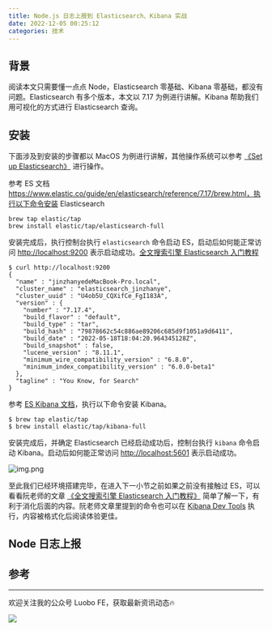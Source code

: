 ```yaml
---
title: Node.js 日志上报到 Elasticsearch、Kibana 实战
date: 2022-12-05 00:25:12
categories: 技术
---
```


## 背景

阅读本文只需要懂一点点 Node，Elasticsearch 零基础、Kibana 零基础，都没有问题。Elasticsearch 有多个版本，本文以 7.17 为例进行讲解。Kibana 帮助我们用可视化的方式进行 Elasticsearch 查询。


## 安装
下面涉及到安装的步骤都以 MacOS 为例进行讲解，其他操作系统可以参考 [《Set up Elasticsearch》](https://www.elastic.co/guide/en/elasticsearch/reference/7.17/targz.html) 进行操作。

参考 ES 文档 https://www.elastic.co/guide/en/elasticsearch/reference/7.17/brew.html，执行以下命令安装 Elasticsearch

```shell
brew tap elastic/tap
brew install elastic/tap/elasticsearch-full
```

安装完成后，执行控制台执行 `elasticsearch` 命令启动 ES，启动后如何能正常访问 [http://localhost:9200](http://localhost:9200) 表示启动成功。[全文搜索引擎 Elasticsearch 入门教程](https://www.ruanyifeng.com/blog/2017/08/elasticsearch.html)

```shell
$ curl http://localhost:9200
{
  "name" : "jinzhanyedeMacBook-Pro.local",
  "cluster_name" : "elasticsearch_jinzhanye",
  "cluster_uuid" : "U4ob5U_CQXifCe_FgI183A",
  "version" : {
    "number" : "7.17.4",
    "build_flavor" : "default",
    "build_type" : "tar",
    "build_hash" : "79878662c54c886ae89206c685d9f1051a9d6411",
    "build_date" : "2022-05-18T18:04:20.964345128Z",
    "build_snapshot" : false,
    "lucene_version" : "8.11.1",
    "minimum_wire_compatibility_version" : "6.8.0",
    "minimum_index_compatibility_version" : "6.0.0-beta1"
  },
  "tagline" : "You Know, for Search"
}
```

参考 [ES Kibana 文档](https://www.elastic.co/guide/en/kibana/7.17/brew.html#brew-layout)，执行以下命令安装 Kibana。

```shell
$ brew tap elastic/tap
$ brew install elastic/tap/kibana-full
```

安装完成后，并确定 Elasticsearch 已经启动成功后，控制台执行 `kibana` 命令启动 Kibana。启动后如何能正常访问 [http://localhost:5601](http://localhost:5601) 表示启动成功。

![img.png](img2.png)


至此我们已经环境搭建完毕，在进入下一小节之前如果之前没有接触过 ES，可以看看阮老师的文章 [《全文搜索引擎 Elasticsearch 入门教程》](https://www.ruanyifeng.com/blog/2017/08/elasticsearch.html) 简单了解一下，有利于消化后面的内容。阮老师文章里提到的命令也可以在 [Kibana Dev Tools](http://localhost:5601/app/dev_tools#/console) 执行，内容被格式化后阅读体验更佳。

## Node 日志上报 

## 参考 

---

欢迎关注我的公众号 Luobo FE，获取最新资讯动态🔥

![](/images/common/qrcode.jpg)
